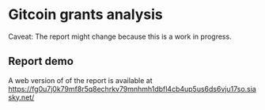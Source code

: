 # Gitcoin grants analysis
Caveat: The report might change because this is a work in progress. 

## Report demo
A web version of of the report is available at
https://fg0u7j0k79mf8r5q8echrkv79mnhmh1dbfl4cb4up5us6ds6vju17so.siasky.net/  
